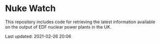 # Nuke Watch

This repository includes code for retrieving the latest information available on the output of EDF nuclear power plants in the UK.

Last updated: 2021-02-26 20:06